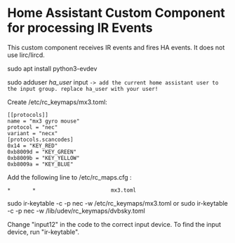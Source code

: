 # Home Assistant Custom Component for processing IR Events
This custom component receives IR events and fires HA events. It does not use lirc/lircd.

sudo apt install python3-evdev

sudo adduser _ha_user_ input         `-> add the current home assistant user to the input group. replace ha_user with your user!`


Create /etc/rc_keymaps/mx3.toml:
```
[[protocols]]
name = "mx3 gyro mouse"
protocol = "nec"
variant = "necx"
[protocols.scancodes]
0x14 = "KEY_RED"
0xb8009d = "KEY_GREEN"
0xb8009b = "KEY_YELLOW"
0xb8009a = "KEY_BLUE"
```
Add the following line to /etc/rc_maps.cfg :
```
*       *                        mx3.toml
```

sudo ir-keytable -c -p nec -w /etc/rc_keymaps/mx3.toml
  or
sudo ir-keytable -c -p nec -w /lib/udev/rc_keymaps/dvbsky.toml  

Change "input12" in the code to the correct input device. To find the input device, run "ir-keytable".
